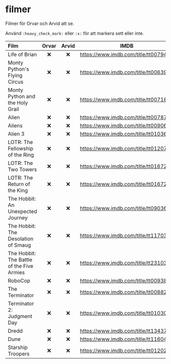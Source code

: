 # filmer
Filmer för Orvar och Arvid att se.

Använd `:heavy_check_mark:` eller `:x:` för att markera sett eller inte.


| Film | Orvar | Arvid | IMDB |
| :--- | :---: | :---: | :---: |
| Life of Brian | :x: | :x: | https://www.imdb.com/title/tt0079470 |
| Monty Python's Flying Circus | :x: | :x: | https://www.imdb.com/title/tt0063929 |
| Monty Python and the Holy Grail | :x: | :x: | https://www.imdb.com/title/tt0071853 |
| Alien | :x: | :x: | https://www.imdb.com/title/tt0078748 |
| Aliens | :x: | :x: | https://www.imdb.com/title/tt0090605 |
| Alien 3 | :x: | :x: | https://www.imdb.com/title/tt0103644 |
| LOTR: The Fellowship of the Ring | :x: | :x: | https://www.imdb.com/title/tt0120737 |
| LOTR: The Two Towers | :x: | :x: | https://www.imdb.com/title/tt0167261 |
| LOTR: The Return of the King | :x: | :x: | https://www.imdb.com/title/tt0167260 |
| The Hobbit: An Unexpected Journey | :x: | :x: | https://www.imdb.com/title/tt0903624 |
| The Hobbit: The Desolation of Smaug | :x: | :x: | https://www.imdb.com/title/tt1170358 |
| The Hobbit: The Battle of the Five Armies | :x: | :x: | https://www.imdb.com/title/tt2310332 |
| RoboCop | :x: | :x: | https://www.imdb.com/title/tt0093870 |
| The Terminator | :x: | :x: | https://www.imdb.com/title/tt0088247 |
| Terminator 2: Judgment Day | :x: | :x: | https://www.imdb.com/title/tt0103064 |
| Dredd | :x: | :x: | https://www.imdb.com/title/tt1343727 |
| Dune | :x: | :x: | https://www.imdb.com/title/tt1160419 |
| Starship Troopers | :x: | :x: | https://www.imdb.com/title/tt0120201 |
